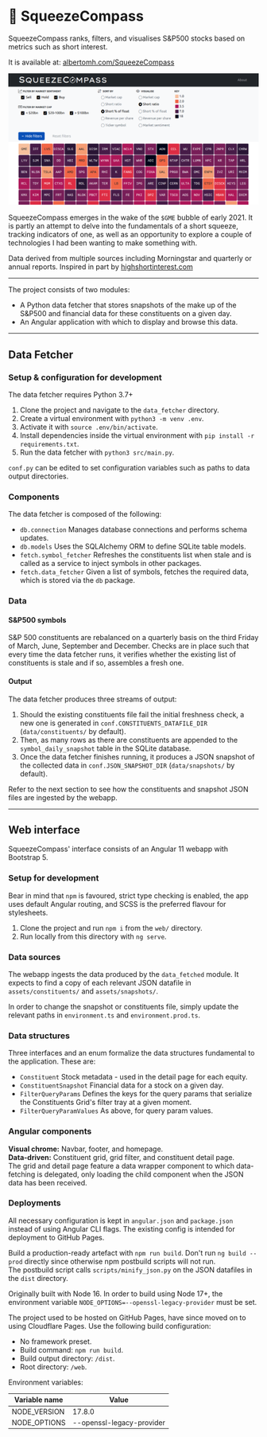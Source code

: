 # :compass:	SqueezeCompass

SqueezeCompass ranks, filters, and visualises S&P500 stocks based on metrics such as short interest.

It is available at: [albertomh.com/SqueezeCompass](https://www.albertomh.com/SqueezeCompass/)

[<img src="https://raw.githubusercontent.com/albertomh/SqueezeCompass/dist/assets/img/squeezecompass-og-image.png" alt="SqueezeCompass" width="600">](https://www.albertomh.com/SqueezeCompass/)

SqueezeCompass emerges in the wake of the `$GME` bubble of early 2021.  It is partly an attempt to delve into the 
fundamentals of a short squeeze, tracking indicators of one, as well as an opportunity to explore a couple of 
technologies I had been wanting to make something with.

Data derived from multiple sources including Morningstar and quarterly or annual reports. Inspired in part by [highshortinterest.com](https://www.highshortinterest.com/)

---

The project consists of two modules:
- A Python data fetcher that stores snapshots of the make up of the S&P500 and financial data for these constituents on a given day.
- An Angular application with which to display and browse this data.

---

## Data Fetcher

### Setup & configuration for development
The data fetcher requires Python 3.7+
1. Clone the project and navigate to the `data_fetcher` directory.
2. Create a virtual environment with `python3 -m venv .env`.
3. Activate it with `source .env/bin/activate`.
4. Install dependencies inside the virtual environment with `pip install -r requirements.txt`.
5. Run the data fetcher with `python3 src/main.py`.

`conf.py` can be edited to set configuration variables such as paths to data output directories. 


### Components
The data fetcher is composed of the following:
- `db.connection` Manages database connections and performs schema updates.
- `db.models` Uses the SQLAlchemy ORM to define SQLite table models. 
- `fetch.symbol_fetcher` Refreshes the constituents list when stale and is called as a service to inject symbols in other packages. 
- `fetch.data_fetcher` Given a list of symbols, fetches the required data, which is stored via the `db` package.


### Data

#### S&P500 symbols
S&P 500 constituents are rebalanced on a quarterly basis on the third Friday of March, June, September and December. 
Checks are in place such that every time the data fetcher runs, it verifies whether the existing list of constituents 
is stale and if so, assembles a fresh one.

#### Output
The data fetcher produces three streams of output:
1. Should the existing constituents file fail the initial freshness check, a new one is generated in 
   `conf.CONSTITUENTS_DATAFILE_DIR` (`data/constituents/` by default).
2. Then, as many rows as there are constituents are appended to the  `symbol_daily_snapshot` table in the SQLite database.  
3. Once the data fetcher finishes running, it produces a JSON snapshot of the collected data in `conf.JSON_SNAPSHOT_DIR` 
   (`data/snapshots/` by default).

Refer to the next section to see how the constituents and snapshot JSON files are ingested by the webapp.

---

## Web interface

SqueezeCompass' interface consists of an Angular 11 webapp with Bootstrap 5.

### Setup for development
Bear in mind that `npm` is favoured, strict type checking is enabled, the app uses default Angular 
routing, and SCSS is the preferred flavour for stylesheets.

1. Clone the project and run `npm i` from the `web/` directory. 
2. Run locally from this directory with `ng serve`.


### Data sources
The webapp ingests the data produced by the `data_fetched` module. 
It expects to find a copy of each relevant JSON datafile in `assets/constituents/` and `assets/snapshots/`.

In order to change the snapshot or constituents file, simply update the relevant paths in `environment.ts` and `environment.prod.ts`.

### Data structures
Three interfaces and an enum formalize the data structures fundamental to the application. These are:
- `Constituent` Stock metadata - used in the detail page for each equity.
- `ConstituentSnapshot` Financial data for a stock on a given day.
- `FilterQueryParams` Defines the keys for the query params that serialize the Constituents Grid's filter tray at a given moment.
- `FilterQueryParamValues` As above, for query param values.

### Angular components
**Visual chrome:** Navbar, footer, and homepage.  
**Data-driven:** Constituent grid, grid filter, and constituent detail page.  
The grid and detail page feature a data wrapper component to which data-fetching is delegated, only loading the child 
component when the JSON data has been received.


### Deployments
All necessary configuration is kept in `angular.json` and `package.json` instead of using Angular CLI flags. 
The existing config is intended for deployment to GitHub Pages.

Build a production-ready artefact with `npm run build`. Don't run `ng build --prod` directly since otherwise 
npm postbuild scripts will not run.   
The postbuild script calls `scripts/minify_json.py` on the JSON datafiles in the `dist` directory.

Originally built with Node 16. In order to build using Node 17+, the environment variable `NODE_OPTIONS=--openssl-legacy-provider` must be set.

The project used to be hosted on GitHub Pages, have since moved on to using Cloudflare Pages.
Use the following build configuration:  
- No framework preset.  
- Build command: `npm run build`.  
- Build output directory: `/dist`.  
- Root directory: `/web`.  

Environment variables:  

| Variable name | Value                     |
| ------------- | ------------------------- |
| NODE_VERSION  | 17.8.0                    |
| NODE_OPTIONS  | --openssl-legacy-provider |
